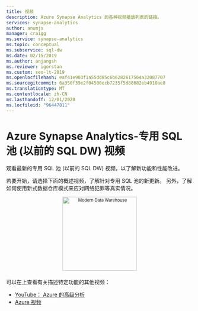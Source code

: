 ```yaml
---
title: 视频
description: Azure Synapse Analytics 的各种视频播放列表的链接。
services: synapse-analytics
author: anumjs
manager: craigg
ms.service: synapse-analytics
ms.topic: conceptual
ms.subservice: sql-dw
ms.date: 02/15/2019
ms.author: anjangsh
ms.reviewer: igorstan
ms.custom: seo-lt-2019
ms.openlocfilehash: eaf41e903f1a55dd85c6b6282617564a32087707
ms.sourcegitcommit: 6a350f39e2f04500ecb7235f5d88682eb4910ae8
ms.translationtype: MT
ms.contentlocale: zh-CN
ms.lasthandoff: 12/01/2020
ms.locfileid: "96447811"
---
```

# <a name="azure-synapse-analytics---dedicated-sql-pool--formerly-sql-dw-videos"></a>Azure Synapse Analytics-专用 SQL 池 (以前的 SQL DW) 视频

观看最新的专用 SQL 池 (以前的 SQL DW) 视频，以了解新功能和性能改进。 

若要开始，请选择下面的概述视频，了解针对专用 SQL 池的新更新。 另外，了解如何使用新式数据仓库模式来应对网络犯罪等真实情况。
</br>

<a href="https://www.youtube.com/watch?v=7MDCWgxPnVY&list=PLXtHYVsvn_b_v4EKljH6dGo9qJ7JjItWL&index=2">
  <div style="width:image width px; font-size:80%; text-align:center;">        
      <img src="./media/sql-data-warehouse-videos/modern-data-warehouse-overview.png" alt="Modern Data Warehouse" height="200px" style="padding-bottom:0.5em;">
  </div>
</a>

可以在上查看有关描述特定功能的其他视频： 
- [YouTube： Azure 的高级分析](https://www.youtube.com/playlist?list=PLLasX02E8BPClOvjNV9bXk3LUuf3nQiS2)
- [Azure 视频](https://azure.microsoft.com/resources/videos/index/?services=sql-data-warehouse)


